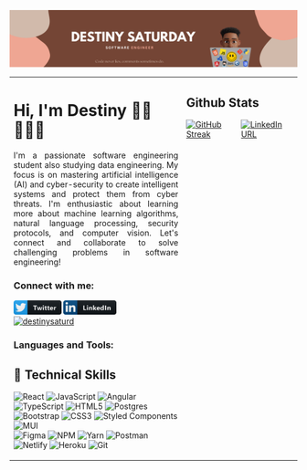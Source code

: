 [![LinkedIn URL](https://github.com/DestinedCodes/DestinedCodes/blob/main/images/Pink%20and%20Tan%20Flowers%20Modern%20Artisan%20Business%20X-Frame%20Banner.png)](https://linkedin.com/in/destinysaturday)

<table>
  <tr>
    <td width="60%" valign="top">
      <h1>Hi, I'm Destiny 👋🏽 👨🏽‍💻</h1>
      <p align="justify">
      I'm a passionate software engineering student also studying data engineering. My focus is on mastering artificial intelligence (AI) and cyber-security to create intelligent systems and protect them from cyber threats. I'm enthusiastic about learning more about machine learning algorithms, natural language processing, security protocols, and computer vision. Let's connect and collaborate to solve challenging problems in software engineering!
      </p>
      <h3>Connect with me:</h3>
      <p>
        <a href="https://twitter.com/destinedcodes" target="_blank"><img src="https://raw.githubusercontent.com/8bithemant/8bithemant/master/svg/social/twitter.svg" alt="destinedcodes" height=25" /></a>
        <a href="https://linkedin.com/in/destinysaturday" target="_blank"><img src="https://raw.githubusercontent.com/8bithemant/8bithemant/master/svg/social/linkedin.svg" alt="destinysaturday" height="25" /></a>
        <a href="https://instagram.com/destinysaturd" target="_blank"><img src="https://raw.githubusercontent.com/8bithemant/8bithemant/master/svg/social/dev_to.svg" alt="destinysaturd" width="25" /></a>
      </p>
      <h3 align="left">Languages and Tools:</h3>
      <p align="left">
        <h2>💼 Technical Skills</h2>
        <img src="https://img.shields.io/badge/react-%2320232a.svg?style=for-the-badge&amp;logo=react&amp;logoColor=%2361DAFB" alt="React">
        <img src="https://img.shields.io/badge/javascript-%23323330.svg?style=for-the-badge&amp;logo=javascript&amp;logoColor=%23F7DF1E" alt="JavaScript">
        <img src="https://img.shields.io/badge/angular-%23DD0031.svg?style=for-the-badge&amp;logo=angular&amp;logoColor=white" alt="Angular">
        <img src="https://img.shields.io/badge/typescript-%23007ACC.svg?style=for-the-badge&amp;logo=typescript&amp;logoColor=white" alt="TypeScript">
        <img src="https://img.shields.io/badge/html5-%23E34F26.svg?style=for-the-badge&amp;logo=html5&amp;logoColor=white" alt="HTML5">
        <img src="https://img.shields.io/badge/postgres-%23316192.svg?style=for-the-badge&amp;logo=postgresql&amp;logoColor=white" alt="Postgres">
        <br>
        <img src="https://img.shields.io/badge/bootstrap-%23563D7C.svg?style=for-the-badge&amp;logo=bootstrap&amp;logoColor=white" alt="Bootstrap">
        <img src="https://img.shields.io/badge/css3-%231572B6.svg?style=for-the-badge&amp;logo=css3&amp;logoColor=white" alt="CSS3">
        <img src="https://img.shields.io/badge/styled--components-DB7093?style=for-the-badge&amp;logo=styled-components&amp;logoColor=white" alt="Styled Components">
        <img src="https://img.shields.io/badge/MUI-%230081CB.svg?style=for-the-badge&amp;logo=mui&amp;logoColor=white" alt="MUI">
        <br>
        <img src="https://img.shields.io/badge/figma-%23F24E1E.svg?style=for-the-badge&amp;logo=figma&amp;logoColor=white" alt="Figma">
        <img src="https://img.shields.io/badge/NPM-%23000000.svg?style=for-the-badge&amp;logo=npm&amp;logoColor=white" alt="NPM">
        <img src="https://img.shields.io/badge/yarn-%232C8EBB.svg?style=for-the-badge&amp;logo=yarn&amp;logoColor=white" alt="Yarn">
        <img src="https://img.shields.io/badge/Postman-FF6C37?style=for-the-badge&amp;logo=postman&amp;logoColor=white" alt="Postman">
        <img src="https://img.shields.io/badge/netlify-%23000000.svg?style=for-the-badge&amp;logo=netlify&amp;logoColor=#00C7B7" alt="Netlify">
        <img src="https://img.shields.io/badge/heroku-%23430098.svg?style=for-the-badge&amp;logo=heroku&amp;logoColor=white" alt="Heroku">
        <img src="https://img.shields.io/badge/git-%23F05033.svg?style=for-the-badge&amp;logo=git&amp;logoColor=white" alt="Git">
      </p>
    </td>
    <td width="50%" valign="top">
      <h2>Github Stats</h2>
      <div style="display:flex; justify-content: space-between;">
        <a href="https://git.io/streak-stats"><img width="100%" src="https://github-readme-streak-stats.herokuapp.com?user=DestinedCodes&amp;theme=transparent&amp;date_format=M%20j%5B%2C%20Y%5D" alt="GitHub Streak"></a>
        <a href="https://linkedin.com/in/destinysaturday"><img width="100%" valign="top" src="https://github-readme-stats.vercel.app/api/top-langs/?username=DestinedCodes&amp;langs_count=8&amp;theme=transparent" alt="LinkedIn URL" height="100%"></a>
      </div>
    </td>
  </tr>
</table>
